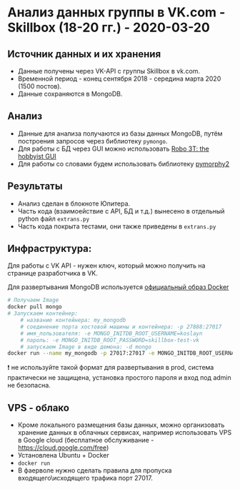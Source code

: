 # Анализ данных группы в VK.com - Skillbox (18-20 гг.) - 2020-03-20

## Источник данных и их хранения

* Данные получены через VK-API с группы Skillbox в vk.com.
* Временной период - конец сентября 2018 - середина марта 2020 (1500 постов).
* Данные сохраняются в MongoDB.

## Анализ
* Данные для анализа получаются из базы данных MongoDB, путём построения запросов через библиотеку `pymongo`.
* Для работы с БД через GUI можно использовать [Robo 3T: the hobbyist GUI](https://robomongo.org/)
* Для работы со словами будем использовать библиотеку [pymorphy2](https://anaconda.org/conda-forge/pymorphy2)

## Результаты
* Анализ сделан в блокноте Юпитера.
* Часть кода (взаимоействие с API, БД и т.д.) вынесено в отдельный python файл `extrans.py`
* Часть кода покрыта тестами, они также приведены в `extrans.py`

## Инфраструктура:

Для работы с VK API - нужен ключ, который можно получить на странице разработчика в VK.

Для развертывания MongoDB используется [официальный образ Docker](https://hub.docker.com/_/mongo)

```bash
# Получаем Image
docker pull mongo
# Запускаем контейнер:
    # название контейнера: my_mongodb
    # соединение порта хостовой машины и контейнера: -p 27888:27017
    # имя_пользователя: -e MONGO_INITDB_ROOT_USERNAME=koslayn
    # пароль: -e MONGO_INITDB_ROOT_PASSWORD=skillbox-test-vk
    # запускаем Image в виде демона: -d mongo 
docker run --name my_mongodb -p 27017:27017 -e MONGO_INITDB_ROOT_USERNAME=koslayn -e MONGO_INITDB_ROOT_PASSWORD=skillbox-test-vk -d mongo
```

❗ не используйте такой формат для развертывания в prod, система практически не защищена, установка простого пароля и вход под admin не безопасна.

## VPS - облако
* Кроме локального размещения базы данных, можно организовать хранение данных в облачных сервисах, например использовать VPS в Google cloud (бесплатное обслуживание - https://cloud.google.com/free)
* Установлена Ubuntu + Docker
* `docker run`
* В фаерволе нужно сделать правила для пропуска входящего\исходящего трафика порт 27017.

